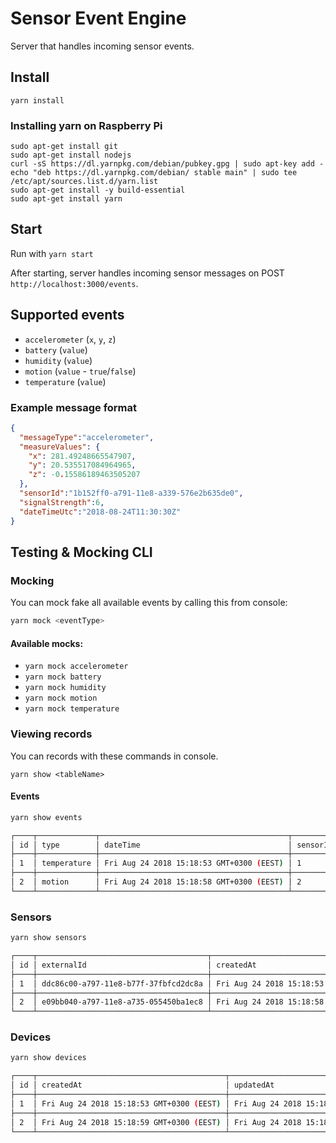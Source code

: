 # Sensor Event Engine

Server that handles incoming sensor events.

## Install

```
yarn install
```

### Installing yarn on Raspberry Pi
```
sudo apt-get install git
sudo apt-get install nodejs
curl -sS https://dl.yarnpkg.com/debian/pubkey.gpg | sudo apt-key add -
echo "deb https://dl.yarnpkg.com/debian/ stable main" | sudo tee /etc/apt/sources.list.d/yarn.list
sudo apt-get install -y build-essential
sudo apt-get install yarn
```

## Start

Run with `yarn start`

After starting, server handles incoming sensor messages on POST `http://localhost:3000/events`.

## Supported events
- `accelerometer` (`x`, `y`, `z`)
- `battery` (`value`)
- `humidity` (`value`)
- `motion` (`value` - `true`/`false`)
- `temperature` (`value`)

### Example message format

```json
{
  "messageType":"accelerometer",
  "measureValues": { 
    "x": 281.49248665547907,
    "y": 20.535517084964965,
    "z": -0.15586189463505207
  },
  "sensorId":"1b152ff0-a791-11e8-a339-576e2b635de0",
  "signalStrength":6,
  "dateTimeUtc":"2018-08-24T11:30:30Z"
}
```

## Testing & Mocking CLI

### Mocking
You can mock fake all available events by calling this from console:
```sh
yarn mock <eventType>
```

#### Available mocks:
- `yarn mock accelerometer`
- `yarn mock battery`
- `yarn mock humidity`
- `yarn mock motion`
- `yarn mock temperature`

### Viewing records

You can records with these commands in console.

```
yarn show <tableName>
```

#### Events
```sh
yarn show events

┌────┬─────────────┬──────────────────────────────────────────┬──────────┬──────────────────────────────┐
│ id │ type        │ dateTime                                 │ sensorId │ readings                     │
├────┼─────────────┼──────────────────────────────────────────┼──────────┼──────────────────────────────┤
│ 1  │ temperature │ Fri Aug 24 2018 15:18:53 GMT+0300 (EEST) │ 1        │ signalStrength: 7; value: 13 │
├────┼─────────────┼──────────────────────────────────────────┼──────────┼──────────────────────────────┤
│ 2  │ motion      │ Fri Aug 24 2018 15:18:58 GMT+0300 (EEST) │ 2        │ signalStrength: 6; value: 1  │
└────┴─────────────┴──────────────────────────────────────────┴──────────┴──────────────────────────────┘
```

### Sensors
```sh
yarn show sensors

┌────┬──────────────────────────────────────┬──────────────────────────────────────────┬──────────────────────────────────────────┬──────────┐
│ id │ externalId                           │ createdAt                                │ updatedAt                                │ deviceId │
├────┼──────────────────────────────────────┼──────────────────────────────────────────┼──────────────────────────────────────────┼──────────┤
│ 1  │ ddc86c00-a797-11e8-b77f-37fbfcd2dc8a │ Fri Aug 24 2018 15:18:53 GMT+0300 (EEST) │ Fri Aug 24 2018 15:18:53 GMT+0300 (EEST) │ 1        │
├────┼──────────────────────────────────────┼──────────────────────────────────────────┼──────────────────────────────────────────┼──────────┤
│ 2  │ e09bb040-a797-11e8-a735-055450ba1ec8 │ Fri Aug 24 2018 15:18:58 GMT+0300 (EEST) │ Fri Aug 24 2018 15:18:59 GMT+0300 (EEST) │ 2        │
└────┴──────────────────────────────────────┴──────────────────────────────────────────┴──────────────────────────────────────────┴──────────┘
```

### Devices
```sh
yarn show devices

┌────┬──────────────────────────────────────────┬──────────────────────────────────────────┐
│ id │ createdAt                                │ updatedAt                                │
├────┼──────────────────────────────────────────┼──────────────────────────────────────────┤
│ 1  │ Fri Aug 24 2018 15:18:53 GMT+0300 (EEST) │ Fri Aug 24 2018 15:18:53 GMT+0300 (EEST) │
├────┼──────────────────────────────────────────┼──────────────────────────────────────────┤
│ 2  │ Fri Aug 24 2018 15:18:59 GMT+0300 (EEST) │ Fri Aug 24 2018 15:18:59 GMT+0300 (EEST) │
└────┴──────────────────────────────────────────┴──────────────────────────────────────────┘
```
